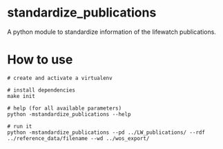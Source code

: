 # standardize_publications

A python module to standardize information of the lifewatch publications.


# How to use

```
# create and activate a virtualenv 

# install dependencies 
make init

# help (for all available parameters)
python -mstandardize_publications --help

# run it
python -mstandardize_publications --pd ../LW_publications/ --rdf ../reference_data/filename --wd ../wos_export/

```
